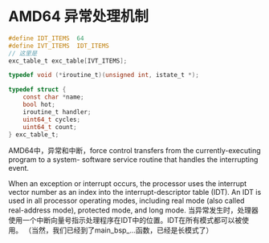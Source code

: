 # AMD64 异常处理机制

```c
#define IDT_ITEMS  64
#define IVT_ITEMS  IDT_ITEMS
// 这里是
exc_table_t exc_table[IVT_ITEMS];

typedef void (*iroutine_t)(unsigned int, istate_t *);

typedef struct {
	const char *name;
	bool hot;
	iroutine_t handler;
	uint64_t cycles;
	uint64_t count;
} exc_table_t;
```
AMD64中，异常和中断，force control transfers from the currently-executing program to a system-
software service routine that handles the interrupting event.

When an exception or interrupt occurs, the processor uses the interrupt vector number as an index into
the interrupt-descriptor table (IDT). An IDT is used in all processor operating modes, including real
mode (also called real-address mode), protected mode, and long mode.
当异常发生时，处理器使用一个中断向量号指示处理程序在IDT中的位置。IDT在所有模式都可以被使用。
（当然，我们已经到了main_bsp_...函数，已经是长模式了）






